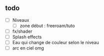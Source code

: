 ## todo

- [ ] Niveaux
  - [ ] zone début : freeroam/tuto
- [ ]  fx/shader
  - [ ] Splash effects
  - [ ] Eau qui change de couleur selon le niveau
  - [ ] arc en ciel omg
